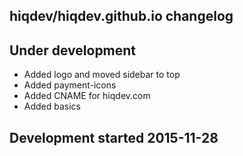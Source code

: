 hiqdev/hiqdev.github.io changelog
---------------------------------

## Under development

- Added logo and moved sidebar to top
- Added payment-icons
- Added CNAME for hiqdev.com
- Added basics

## Development started 2015-11-28

